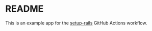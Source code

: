 # README

This is an example app for the
[setup-rails](https://github.com/andyw8/setup-rails) GitHub Actions workflow.
